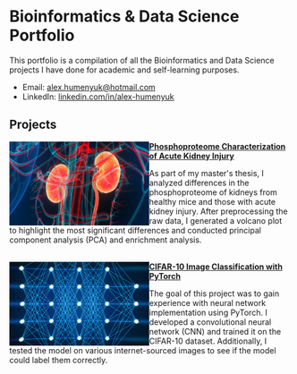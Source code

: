 # Bioinformatics & Data Science Portfolio
This portfolio is a compilation of all the Bioinformatics and Data Science projects I have done for academic and self-learning purposes.
- Email: [alex.humenyuk@hotmail.com](mailto:alex.humenyuk@hotmail.com)
- LinkedIn: [linkedin.com/in/alex-humenyuk](https://www.linkedin.com/in/alex-humenyuk)

## Projects
<div>
  <a href="https://github.com/alexhumenyuk/Masters-Thesis-proteomics-AKI" target="_blank" rel="noopener noreferrer">
    <img 
      src="/Images/kidneys.jpg" 
      align="left" 
      height="150"
      width="250"
      style="max-width: 100%;"
      />
    </a>
  <strong><a href="https://github.com/alexhumenyuk/Masters-Thesis-proteomics-AKI">Phosphoproteome Characterization of Acute Kidney Injury</a></strong>
  <p>
    As part of my master's thesis, I analyzed differences in the phosphoproteome of kidneys from healthy mice and those with acute kidney injury. After preprocessing the raw data, I generated a volcano plot to highlight the most significant differences and conducted principal component analysis (PCA) and enrichment analysis.
  </p>
</div>
<br>
<!--<div>
  <a href="https://github.com/alexhumenyuk/Masters-Thesis-proteomics-AKI" target="_blank" rel="noopener noreferrer">
    <img 
      src="/Images/frequencies.jpg" 
      align="left" 
      width="250"
      style="margin-right: 20px;"
      />
    </a>
  <h3><a href="https://github.com/alexhumenyuk/Masters-Thesis-proteomics-AKI">Time-Frequency Analysis of Biomedical Signals</a></h3>
  <p>
    In this project I preprocessed and analyzed different biomedical signals, including repiratory flow, electromyogram (EMG), .
  </p>
  <br style="clear: both;" />
</div>
##-->

<div>
  <a href="https://github.com/alexhumenyuk/Masters-Thesis-proteomics-AKI" target="_blank" rel="noopener noreferrer">
    <img 
      src="/Images/neural-network.png" 
      align="left" 
      height="150"
      width="250"
      style="max-width: 100%;"
      />
    </a>
  <strong><a href="https://github.com/alexhumenyuk/AI-projects/tree/main/CIFAR10%20PyTorch%20project">CIFAR-10 Image Classification with PyTorch</a></strong>
  <p>
    The goal of this project was to gain experience with neural network implementation using PyTorch. I developed a convolutional neural network (CNN) and trained it on the CIFAR-10 dataset. Additionally, I tested the model on various internet-sourced images to see if the model could label them correctly.
  </p>
</div>
